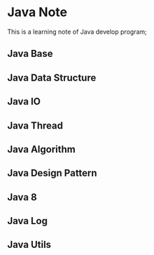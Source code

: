 # Java Note
This is a learning note of Java develop program;  

## Java Base
## Java Data Structure
## Java IO
## Java Thread
## Java Algorithm
## Java Design Pattern
## Java 8
## Java Log
## Java Utils

